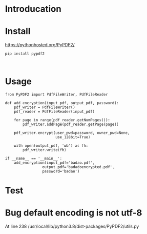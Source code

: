 
# Introducation 

# Install

https://pythonhosted.org/PyPDF2/
```
pip install pypdf2



```

# Usage
```
from PyPDF2 import PdfFileWriter, PdfFileReader
 
def add_encryption(input_pdf, output_pdf, password):
    pdf_writer = PdfFileWriter()
    pdf_reader = PdfFileReader(input_pdf)
 
    for page in range(pdf_reader.getNumPages()):
        pdf_writer.addPage(pdf_reader.getPage(page))
 
    pdf_writer.encrypt(user_pwd=password, owner_pwd=None,
                       use_128bit=True)
 
    with open(output_pdf, 'wb') as fh:
        pdf_writer.write(fh)
 
if __name__ == '__main__':
    add_encryption(input_pdf='badao.pdf',
                 output_pdf='badadoencrypted.pdf',
                 password='badao')
```
# Test


# Bug default encoding is not utf-8
At line 238 /usr/local/lib/python3.8/dist-packages/PyPDF2/utils.py

